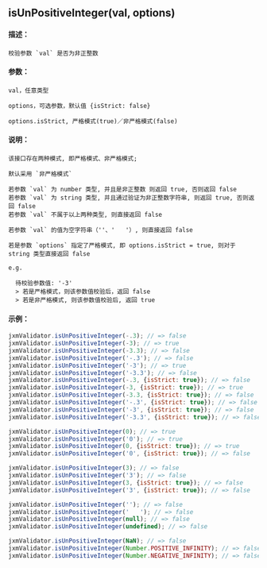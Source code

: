 
## isUnPositiveInteger(val, options)

#### 描述：

    校验参数 `val` 是否为非正整数

#### 参数：

    val，任意类型

    options，可选参数，默认值 {isStrict: false}

    options.isStrict, 严格模式(true)／非严格模式(false)

#### 说明：

    该接口存在两种模式, 即严格模式、非严格模式;

    默认采用 `非严格模式`

    若参数 `val` 为 number 类型, 并且是非正整数 则返回 true, 否则返回 false
    若参数 `val` 为 string 类型, 并且通过验证为非正整数字符串, 则返回 true, 否则返回 false
    若参数 `val` 不属于以上两种类型, 则直接返回 false

    若参数 `val` 的值为空字符串（''、'   '）, 则直接返回 false

    若是参数 `options` 指定了严格模式, 即 options.isStrict = true, 则对于 string 类型直接返回 false

    e.g.

      待校验参数值: '-3'
      > 若是严格模式，则该参数值校验后，返回 false
      > 若是非严格模式, 则该参数值校验后, 返回 true

#### 示例：

```javascript
jxmValidator.isUnPositiveInteger(-.3); // => false
jxmValidator.isUnPositiveInteger(-3); // => true
jxmValidator.isUnPositiveInteger(-3.3); // => false
jxmValidator.isUnPositiveInteger('-.3'); // => false
jxmValidator.isUnPositiveInteger('-3'); // => true
jxmValidator.isUnPositiveInteger('-3.3'); // => false
jxmValidator.isUnPositiveInteger(-.3, {isStrict: true}); // => false
jxmValidator.isUnPositiveInteger(-3, {isStrict: true}); // => true
jxmValidator.isUnPositiveInteger(-3.3, {isStrict: true}); // => false
jxmValidator.isUnPositiveInteger('-.3', {isStrict: true}); // => false
jxmValidator.isUnPositiveInteger('-3', {isStrict: true}); // => false
jxmValidator.isUnPositiveInteger('-3.3', {isStrict: true}); // => false

jxmValidator.isUnPositiveInteger(0); // => true
jxmValidator.isUnPositiveInteger('0'); // => true
jxmValidator.isUnPositiveInteger(0, {isStrict: true}); // => true
jxmValidator.isUnPositiveInteger('0', {isStrict: true}); // => false

jxmValidator.isUnPositiveInteger(3); // => false
jxmValidator.isUnPositiveInteger('3'); // => false
jxmValidator.isUnPositiveInteger(3, {isStrict: true}); // => false
jxmValidator.isUnPositiveInteger('3', {isStrict: true}); // => false

jxmValidator.isUnPositiveInteger(''); // => false
jxmValidator.isUnPositiveInteger('   '); // => false
jxmValidator.isUnPositiveInteger(null); // => false
jxmValidator.isUnPositiveInteger(undefined); // => false

jxmValidator.isUnPositiveInteger(NaN); // => false
jxmValidator.isUnPositiveInteger(Number.POSITIVE_INFINITY); // => false
jxmValidator.isUnPositiveInteger(Number.NEGATIVE_INFINITY); // => false
```
